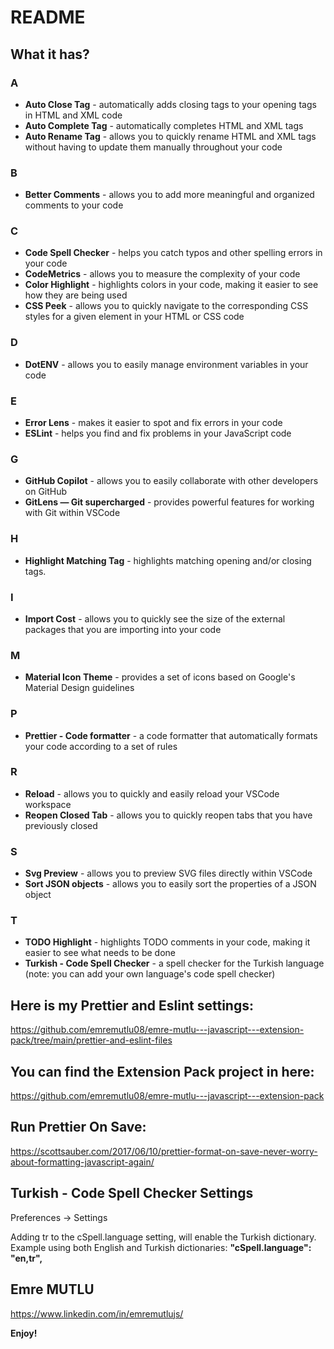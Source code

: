 # README

## What it has?

### A

- **Auto Close Tag** - automatically adds closing tags to your opening tags in HTML and XML code
- **Auto Complete Tag** - automatically completes HTML and XML tags
- **Auto Rename Tag** - allows you to quickly rename HTML and XML tags without having to update them manually throughout your code

### B

- **Better Comments** - allows you to add more meaningful and organized comments to your code

### C

- **Code Spell Checker** - helps you catch typos and other spelling errors in your code
- **CodeMetrics** - allows you to measure the complexity of your code
- **Color Highlight** - highlights colors in your code, making it easier to see how they are being used
- **CSS Peek** - allows you to quickly navigate to the corresponding CSS styles for a given element in your HTML or CSS code

### D

- **DotENV** - allows you to easily manage environment variables in your code

### E

- **Error Lens** - makes it easier to spot and fix errors in your code
- **ESLint** - helps you find and fix problems in your JavaScript code

### G

- **GitHub Copilot** - allows you to easily collaborate with other developers on GitHub
- **GitLens — Git supercharged** - provides powerful features for working with Git within VSCode

### H

- **Highlight Matching Tag** - highlights matching opening and/or closing tags.

### I

- **Import Cost** - allows you to quickly see the size of the external packages that you are importing into your code

### M

- **Material Icon Theme** - provides a set of icons based on Google's Material Design guidelines

### P

- **Prettier - Code formatter** - a code formatter that automatically formats your code according to a set of rules

### R

- **Reload** - allows you to quickly and easily reload your VSCode workspace
- **Reopen Closed Tab** - allows you to quickly reopen tabs that you have previously closed

### S

- **Svg Preview** - allows you to preview SVG files directly within VSCode
- **Sort JSON objects** - allows you to easily sort the properties of a JSON object

### T

- **TODO Highlight** - highlights TODO comments in your code, making it easier to see what needs to be done
- **Turkish - Code Spell Checker** - a spell checker for the Turkish language (note: you can add your own language's code spell checker)

## Here is my Prettier and Eslint settings:

https://github.com/emremutlu08/emre-mutlu---javascript---extension-pack/tree/main/prettier-and-eslint-files

## You can find the Extension Pack project in here:

https://github.com/emremutlu08/emre-mutlu---javascript---extension-pack

## Run Prettier On Save:

https://scottsauber.com/2017/06/10/prettier-format-on-save-never-worry-about-formatting-javascript-again/

## Turkish - Code Spell Checker Settings

Preferences -> Settings

Adding tr to the cSpell.language setting, will enable the Turkish dictionary. Example using both English and Turkish dictionaries:
**"cSpell.language": "en,tr",**

## Emre MUTLU

https://www.linkedin.com/in/emremutlujs/

**Enjoy!**
